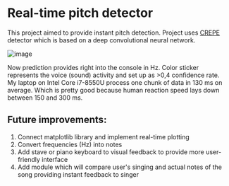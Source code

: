 # Real-time pitch detector
This project aimed to provide instant pitch detection. Project uses [CREPE](https://github.com/marl/crepe) detector which is based on a deep convolutional neural network.

![image](https://user-images.githubusercontent.com/88551054/196546237-defc1f4e-8902-4613-90bd-bba3dfc7a153.png)

Now prediction provides right into the console in Hz. Color sticker represents the voice (sound) activity and set up as >0,4 confidence rate.
My laptop on Intel Core i7-8550U process one chunk of data in 130 ms on average. Which is pretty good because human reaction speed lays down between 150 and 300 ms.

## Future improvements:
1. Connect matplotlib library and implement real-time plotting
2. Convert frequencies (Hz) into notes
3. Add stave or piano keyboard to visual feedback to provide more user-friendly interface
4. Add module which will compare user's singing and actual notes of the song providing instant feedback to singer
